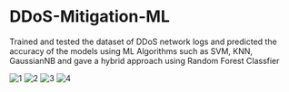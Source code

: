 # DDoS-Mitigation-ML
Trained and tested the dataset of DDoS network logs and predicted the accuracy of the models using ML Algorithms such as SVM, KNN, GaussianNB and gave a hybrid approach using Random Forest Classfier 

![1](https://github.com/Dhruvpandey08/DDoS-Mitigation-ML/assets/87525399/67fdc6d6-9b48-451d-97ea-e6709145d7f5)
![2](https://github.com/Dhruvpandey08/DDoS-Mitigation-ML/assets/87525399/6dc7fb51-8a77-41b5-aa84-d98ee092d32f)
![3](https://github.com/Dhruvpandey08/DDoS-Mitigation-ML/assets/87525399/908fef03-186f-4ec7-9bb5-57f32a16525f)
![4](https://github.com/Dhruvpandey08/DDoS-Mitigation-ML/assets/87525399/fa4cae0c-7edb-4f17-8c7c-fab8cc6f80ea)
